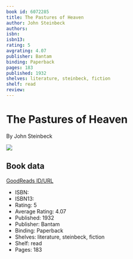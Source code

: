 ```yaml
---
book id: 6072285
title: The Pastures of Heaven 
author: John Steinbeck
authors: 
isbn: 
isbn13: 
rating: 5
avgrating: 4.07
publisher: Bantam
binding: Paperback
pages: 183
published: 1932
shelves: literature, steinbeck, fiction
shelf: read
review: 
---
```


# The Pastures of Heaven 

By John Steinbeck

![](https://i.gr-assets.com/images/S/compressed.photo.goodreads.com/books/1330303222l/6072285.jpg)

## Book data

[GoodReads ID/URL](https://www.goodreads.com/book/show/6072285)

- ISBN: 
- ISBN13: 
- Rating: 5
- Average Rating: 4.07
- Published: 1932
- Publisher: Bantam
- Binding: Paperback
- Shelves: literature, steinbeck, fiction
- Shelf: read
- Pages: 183

